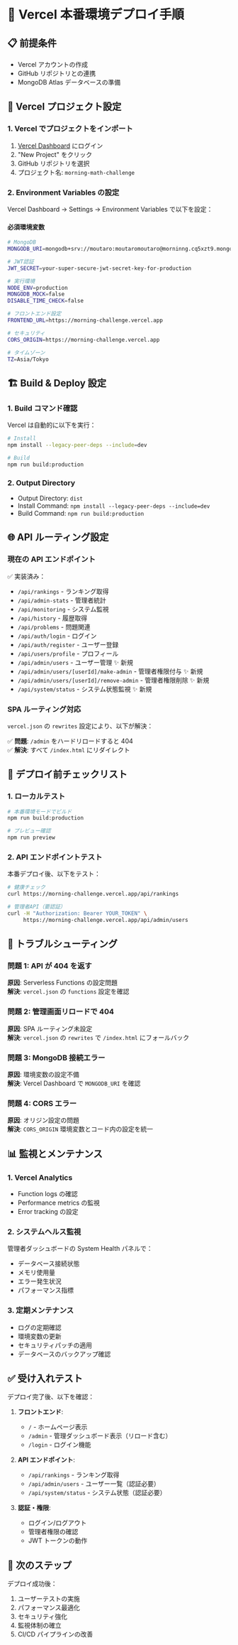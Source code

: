 # 🚀 Vercel 本番環境デプロイ手順

## 📋 前提条件

- Vercel アカウントの作成
- GitHub リポジトリとの連携
- MongoDB Atlas データベースの準備

## 🔧 Vercel プロジェクト設定

### 1. Vercel でプロジェクトをインポート

1. [Vercel Dashboard](https://vercel.com/dashboard) にログイン
2. "New Project" をクリック
3. GitHub リポジトリを選択
4. プロジェクト名: `morning-math-challenge`

### 2. Environment Variables の設定

Vercel Dashboard → Settings → Environment Variables で以下を設定：

#### 必須環境変数

```bash
# MongoDB
MONGODB_URI=mongodb+srv://moutaro:moutaromoutaro@morninng.cq5xzt9.mongodb.net/?retryWrites=true&w=majority&appName=morninng

# JWT認証
JWT_SECRET=your-super-secure-jwt-secret-key-for-production

# 実行環境
NODE_ENV=production
MONGODB_MOCK=false
DISABLE_TIME_CHECK=false

# フロントエンド設定
FRONTEND_URL=https://morning-challenge.vercel.app

# セキュリティ
CORS_ORIGIN=https://morning-challenge.vercel.app

# タイムゾーン
TZ=Asia/Tokyo
```

## 🏗️ Build & Deploy 設定

### 1. Build コマンド確認

Vercel は自動的に以下を実行：

```bash
# Install
npm install --legacy-peer-deps --include=dev

# Build  
npm run build:production
```

### 2. Output Directory

- Output Directory: `dist`
- Install Command: `npm install --legacy-peer-deps --include=dev`
- Build Command: `npm run build:production`

## 🌐 API ルーティング設定

### 現在の API エンドポイント

✅ 実装済み：
- `/api/rankings` - ランキング取得
- `/api/admin-stats` - 管理者統計
- `/api/monitoring` - システム監視
- `/api/history` - 履歴取得
- `/api/problems` - 問題関連
- `/api/auth/login` - ログイン
- `/api/auth/register` - ユーザー登録
- `/api/users/profile` - プロフィール
- `/api/admin/users` - ユーザー管理 ✨ 新規
- `/api/admin/users/[userId]/make-admin` - 管理者権限付与 ✨ 新規
- `/api/admin/users/[userId]/remove-admin` - 管理者権限削除 ✨ 新規
- `/api/system/status` - システム状態監視 ✨ 新規

### SPA ルーティング対応

`vercel.json` の `rewrites` 設定により、以下が解決：

✅ **問題**: `/admin` をハードリロードすると 404  
✅ **解決**: すべて `/index.html` にリダイレクト

## 🧪 デプロイ前チェックリスト

### 1. ローカルテスト

```bash
# 本番環境モードでビルド
npm run build:production

# プレビュー確認
npm run preview
```

### 2. API エンドポイントテスト

本番デプロイ後、以下をテスト：

```bash
# 健康チェック
curl https://morning-challenge.vercel.app/api/rankings

# 管理者API（要認証）
curl -H "Authorization: Bearer YOUR_TOKEN" \
     https://morning-challenge.vercel.app/api/admin/users
```

## 🚨 トラブルシューティング

### 問題 1: API が 404 を返す

**原因**: Serverless Functions の設定問題  
**解決**: `vercel.json` の `functions` 設定を確認

### 問題 2: 管理画面リロードで 404

**原因**: SPA ルーティング未設定  
**解決**: `vercel.json` の `rewrites` で `/index.html` にフォールバック

### 問題 3: MongoDB 接続エラー

**原因**: 環境変数の設定不備  
**解決**: Vercel Dashboard で `MONGODB_URI` を確認

### 問題 4: CORS エラー

**原因**: オリジン設定の問題  
**解決**: `CORS_ORIGIN` 環境変数とコード内の設定を統一

## 📊 監視とメンテナンス

### 1. Vercel Analytics

- Function logs の確認
- Performance metrics の監視
- Error tracking の設定

### 2. システムヘルス監視

管理者ダッシュボードの System Health パネルで：

- データベース接続状態
- メモリ使用量
- エラー発生状況
- パフォーマンス指標

### 3. 定期メンテナンス

- ログの定期確認
- 環境変数の更新
- セキュリティパッチの適用
- データベースのバックアップ確認

## ✅ 受け入れテスト

デプロイ完了後、以下を確認：

1. **フロントエンド**:
   - `/` - ホームページ表示
   - `/admin` - 管理ダッシュボード表示（リロード含む）
   - `/login` - ログイン機能

2. **API エンドポイント**:
   - `/api/rankings` - ランキング取得
   - `/api/admin/users` - ユーザー一覧（認証必要）
   - `/api/system/status` - システム状態（認証必要）

3. **認証・権限**:
   - ログイン/ログアウト
   - 管理者権限の確認
   - JWT トークンの動作

## 🎯 次のステップ

デプロイ成功後：

1. ユーザーテストの実施
2. パフォーマンス最適化
3. セキュリティ強化
4. 監視体制の確立
5. CI/CD パイプラインの改善